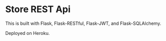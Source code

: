 # Store REST Api

This is built with Flask, Flask-RESTful, Flask-JWT, and Flask-SQLAlchemy.

Deployed on Heroku.
